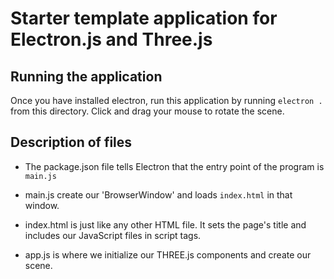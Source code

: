 # Starter template application for Electron.js and Three.js

## Running the application
Once you have installed electron, run this application by running `electron .`
from this directory. Click and drag your mouse to rotate the scene.

## Description of files

 - The package.json file tells Electron that the entry point of the program
is `main.js`

 - main.js create our 'BrowserWindow' and loads `index.html`
in that window.

 - index.html is just like any other HTML file. It sets the page's title and
includes our JavaScript files in script tags.

 - app.js is where we initialize our THREE.js components and create our scene.

